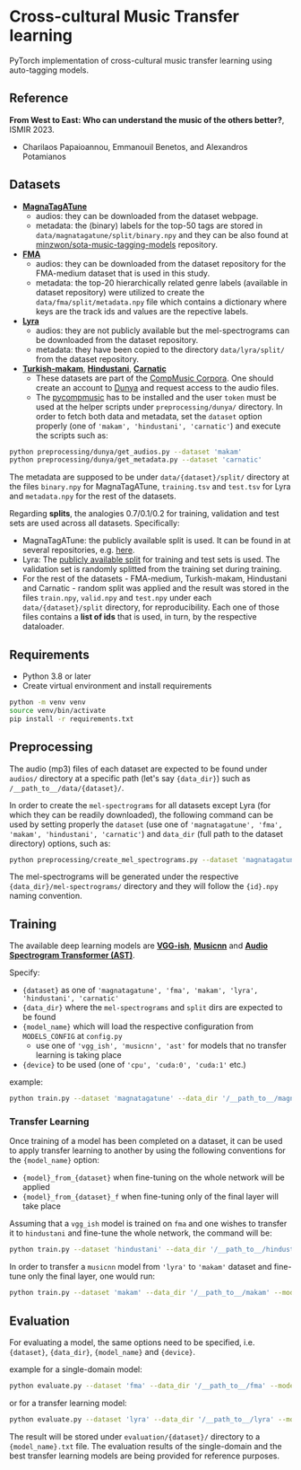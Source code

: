 # Cross-cultural Music Transfer learning

PyTorch implementation of cross-cultural music transfer learning using auto-tagging models.

## Reference

**From West to East: Who can understand the music of the others better?**, ISMIR 2023.  
- Charilaos Papaioannou, Emmanouil Benetos, and Alexandros Potamianos

## Datasets

- [**MagnaTagATune**](https://mirg.city.ac.uk/codeapps/the-magnatagatune-dataset)
  - audios: they can be downloaded from the dataset webpage.
  - metadata: the (binary) labels for the top-50 tags are stored in `data/magnatagatune/split/binary.npy` and they can be also found at [minzwon/sota-music-tagging-models](https://github.com/minzwon/sota-music-tagging-models/tree/master/split/mtat) repository.
- [**FMA**](https://github.com/mdeff/fma)
  - audios: they can be downloaded from the dataset repository for the FMA-medium dataset that is used in this study.
  - metadata: the top-20 hierarchically related genre labels (available in dataset repository) were utilized to create the `data/fma/split/metadata.npy` file which contains a dictionary where keys are the track ids and values are the repective labels. 
- [**Lyra**](https://github.com/pxaris/lyra-dataset)
  - audios: they are not publicly available but the mel-spectrograms can be downloaded from the dataset repository.
  - metadata: they have been copied to the directory `data/lyra/split/` from the dataset repository.
- [**Turkish-makam**](https://dunya.compmusic.upf.edu/makam/), [**Hindustani**](https://dunya.compmusic.upf.edu/hindustani/), [**Carnatic**](https://dunya.compmusic.upf.edu/carnatic/)
  - These datasets are part of the [CompMusic Corpora](https://compmusic.upf.edu/corpora). One should create an account to [Dunya](https://dunya.compmusic.upf.edu/) and request access to the audio files. 
  - The [pycompmusic](https://github.com/MTG/pycompmusic) has to be installed and the user `token` must be used at the helper scripts under `preprocessing/dunya/` directory. In order to fetch both data and metadata, set the `dataset` option properly (one of `'makam', 'hindustani', 'carnatic'`) and execute the scripts such as:
```bash
python preprocessing/dunya/get_audios.py --dataset 'makam'
python preprocessing/dunya/get_metadata.py --dataset 'carnatic'
```

The metadata are supposed to be under `data/{dataset}/split/` directory at the files `binary.npy` for MagnaTagATune, `training.tsv` and `test.tsv` for Lyra and `metadata.npy` for the rest of the datasets.

Regarding **splits**, the analogies 0.7/0.1/0.2 for training, validation and test sets are used across all datasets. Specifically: 
- MagnaTagATune: the publicly available split is used. It can be found in at several repositories, e.g. [here](https://github.com/minzwon/sota-music-tagging-models/tree/master/split/mtat).
- Lyra: The [publicly available split](https://github.com/pxaris/lyra-dataset/tree/main/data/split) for training and test sets is used. The validation set is randomly splitted from the training set during training.
- For the rest of the datasets - FMA-medium, Turkish-makam, Hindustani and Carnatic - random split was applied and the result was stored in the files `train.npy`, `valid.npy` and `test.npy` under each `data/{dataset}/split` directory, for reproducibility. Each one of those files contains a **list of ids** that is used, in turn, by the respective dataloader. 

## Requirements

* Python 3.8 or later
* Create virtual environment and install requirements
```bash
python -m venv venv
source venv/bin/activate
pip install -r requirements.txt
```

## Preprocessing

The audio (mp3) files of each dataset are expected to be found under `audios/` directory at a specific path (let's say `{data_dir}`) such as `/__path_to__/data/{dataset}/`. 

In order to create the `mel-spectrograms` for all datasets except Lyra (for which they can be readily downloaded), the following command can be used by setting properly the `dataset` (use one of `'magnatagatune', 'fma', 'makam', 'hindustani', 'carnatic'`) and `data_dir` (full path to the dataset directory) options, such as:

```bash
python preprocessing/create_mel_spectrograms.py --dataset 'magnatagatune' --data_dir '/__path_to__/magnatagatune'
```

The mel-spectrograms will be generated under the respective `{data_dir}/mel-spectrograms/` directory and they will follow the `{id}.npy` naming convention.

## Training

The available deep learning models are [**VGG-ish**](https://arxiv.org/abs/2006.00751), [**Musicnn**](https://arxiv.org/abs/1711.02520) and [**Audio Spectrogram Transformer (AST)**](https://arxiv.org/abs/2104.01778). 

Specify:
- `{dataset}` as one of `'magnatagatune', 'fma', 'makam', 'lyra', 'hindustani', 'carnatic'`
- `{data_dir}` where the `mel-spectrograms` and `split` dirs are expected to be found
- `{model_name}` which will load the respective configuration from `MODELS_CONFIG` at `config.py`
  - use one of `'vgg_ish', 'musicnn', 'ast'` for models that no transfer learning is taking place
- `{device}` to be used (one of `'cpu', 'cuda:0', 'cuda:1'` etc.)

example:
```bash
python train.py --dataset 'magnatagatune' --data_dir '/__path_to__/magnatagatune' --model_name 'ast' --device 'cuda:0'
```

### Transfer Learning

Once training of a model has been completed on a dataset, it can be used to apply transfer learning to another by using the following conventions for the `{model_name}` option:
- `{model}_from_{dataset}` when fine-tuning on the whole network will be applied
- `{model}_from_{dataset}_f` when fine-tuning only of the final layer will take place

Assuming that a `vgg_ish` model is trained on `fma` and one wishes to transfer it to `hindustani` and fine-tune the whole network, the command will be:
```bash
python train.py --dataset 'hindustani' --data_dir '/__path_to__/hindustani' --model_name 'vgg_ish_from_fma' --device 'cuda:0'
```

In order to transfer a `musicnn` model from `'lyra'` to `'makam'` dataset and fine-tune only the final layer, one would run: 
```bash
python train.py --dataset 'makam' --data_dir '/__path_to__/makam' --model_name 'musicnn_from_lyra_f' --device 'cuda:0'
```

## Evaluation

For evaluating a model, the same options need to be specified, i.e. `{dataset}`, `{data_dir}`, `{model_name}` and `{device}`.

example for a single-domain model:
```bash
python evaluate.py --dataset 'fma' --data_dir '/__path_to__/fma' --model_name 'ast' --device 'cuda:0'
```

or for a transfer learning model:
```bash
python evaluate.py --dataset 'lyra' --data_dir '/__path_to__/lyra' --model_name 'musicnn_from_magnatagatune' --device 'cuda:0'
```

The result will be stored under `evaluation/{dataset}/` directory to a `{model_name}.txt` file. The evaluation results of the single-domain and the best transfer learning models are being provided for reference purposes.   
